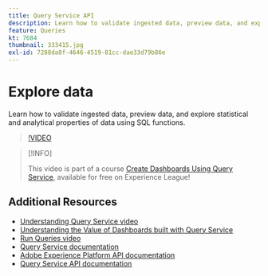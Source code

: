 ```yaml
---
title: Query Service API
description: Learn how to validate ingested data, preview data, and explore statistical and analytical properties of data using SQL functions.
feature: Queries
kt: 7684
thumbnail: 333415.jpg
exl-id: 7288da8f-4646-4519-81cc-dae33d79b86e
---
```

# Explore data

Learn how to validate ingested data, preview data, and explore statistical and analytical properties of data using SQL functions. 

>[!VIDEO](https://video.tv.adobe.com/v/333415?quality=12&learn=on)

>[!INFO]
>
> This video is part of a course [Create Dashboards Using Query Service](https://experienceleague.adobe.com/?recommended=ExperiencePlatform-D-1-2021.1.qsvc.dash), available for free on Experience League!

## Additional Resources

* [Understanding Query Service video](understanding-query-service.md)
* [Understanding the Value of Dashboards built with Query Service](understanding-the-value-of-dashboards-built-with-query-service.md)
* [Run Queries video](run-queries.md)
* [Query Service documentation](https://experienceleague.adobe.com/docs/experience-platform/query/home.html)
* [Adobe Experience Platform API documentation](https://www.adobe.io/apis/experienceplatform/home/api-reference.html#!acpdr/swagger-specs/access-control.yaml)
* [Query Service API documentation](https://www.adobe.io/apis/experienceplatform/home/api-reference.html#!acpdr/swagger-specs/qs-api.yaml)
